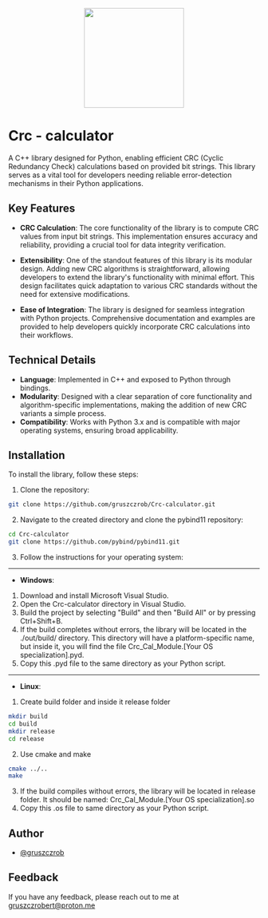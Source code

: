<p align="center">
  <img height=200px width = auto src="https://github.com/user-attachments/assets/c2a0a2c2-120e-40aa-ba0c-b0b603077ec1">
</p>

# Crc - calculator

A C++ library designed for Python, enabling efficient CRC (Cyclic Redundancy Check) calculations based on provided bit strings. This library serves as a vital tool for developers needing reliable error-detection mechanisms in their Python applications.



## Key Features

- **CRC Calculation**: The core functionality of the library is to compute CRC values from input bit strings. This implementation ensures accuracy and reliability, providing a crucial tool for data integrity verification.

- **Extensibility**: One of the standout features of this library is its modular design. Adding new CRC algorithms is straightforward, allowing developers to extend the library's functionality with minimal effort. This design facilitates quick adaptation to various CRC standards without the need for extensive modifications.

- **Ease of Integration**: The library is designed for seamless integration with Python projects. Comprehensive documentation and examples are provided to help developers quickly incorporate CRC calculations into their workflows.
## Technical Details

- **Language**: Implemented in C++ and exposed to Python through bindings.
- **Modularity**: Designed with a clear separation of core functionality and algorithm-specific implementations, making the addition of new CRC variants a simple process.
- **Compatibility**: Works with Python 3.x and is compatible with major operating systems, ensuring broad applicability.
## Installation

To install the library, follow these steps:

1. Clone the repository:

```bash
git clone https://github.com/gruszczrob/Crc-calculator.git
```
2. Navigate to the created directory and clone the pybind11 repository:

```bash
cd Crc-calculator
git clone https://github.com/pybind/pybind11.git
```
3. Follow the instructions for your operating system:
---
- **Windows**:
1. Download and install Microsoft Visual Studio.
2. Open the Crc-calculator directory in Visual Studio.
3. Build the project by selecting "Build" and then "Build All" or by pressing Ctrl+Shift+B.
4. If the build completes without errors, the library will be located in the ./out/build/ directory. This directory will have a platform-specific name, but inside it, you will find the file Crc_Cal_Module.[Your OS specialization].pyd.
5. Copy this .pyd file to the same directory as your Python script.

----
- **Linux**:
1. Create build folder and inside it release folder
```bash
mkdir build
cd build
mkdir release
cd release
```
2. Use cmake and make
```bash
cmake ../..
make
```
  3. If the build compiles without errors, the library will be located in release folder. It should be named: Crc_Cal_Module.[Your OS specialization].so
  4. Copy this .os file to same directory as your Python script.
## Author

- [@gruszczrob](https://www.github.com/gruszczrob)


## Feedback

If you have any feedback, please reach out to me at gruszczrobert@proton.me
